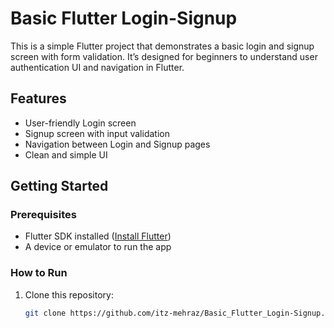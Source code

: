 # Basic Flutter Login-Signup

This is a simple Flutter project that demonstrates a basic login and signup screen with form validation. It’s designed for beginners to understand user authentication UI and navigation in Flutter.

## Features
- User-friendly Login screen
- Signup screen with input validation
- Navigation between Login and Signup pages
- Clean and simple UI

## Getting Started

### Prerequisites
- Flutter SDK installed ([Install Flutter](https://flutter.dev/docs/get-started/install))
- A device or emulator to run the app

### How to Run
1. Clone this repository:
   ```bash
   git clone https://github.com/itz-mehraz/Basic_Flutter_Login-Signup.git
